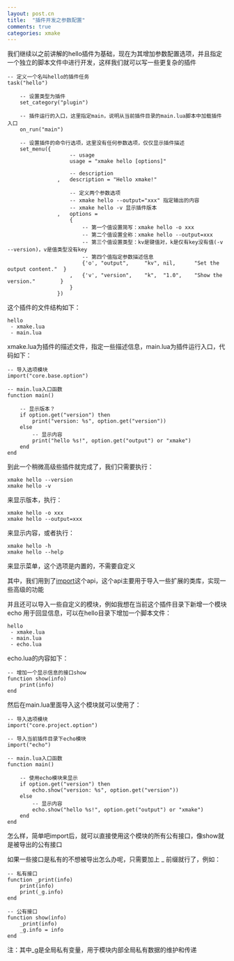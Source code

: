 ```yaml
---
layout: post.cn
title:  "插件开发之参数配置"
comments: true
categories: xmake
---
```

我们继续以之前讲解的hello插件为基础，现在为其增加参数配置选项，并且指定一个独立的脚本文件中进行开发，这样我们就可以写一些更复杂的插件

    -- 定义一个名叫hello的插件任务
    task("hello")

        -- 设置类型为插件
        set_category("plugin")

        -- 插件运行的入口，这里指定main，说明从当前插件目录的main.lua脚本中加载插件入口
        on_run("main")

        -- 设置插件的命令行选项，这里没有任何参数选项，仅仅显示插件描述
        set_menu({
                        -- usage
                        usage = "xmake hello [options]"

                        -- description
                    ,   description = "Hello xmake!"

                        -- 定义两个参数选项
                        -- xmake hello --output="xxx" 指定输出的内容
                        -- xmake hello -v 显示插件版本
                    ,   options = 
                        {
                            -- 第一个值设置简写：xmake hello -o xxx
                            -- 第二个值设置全称：xmake hello --output=xxx
                            -- 第三个值设置类型：kv是键值对，k是仅有key没有值(-v --version)，v是值类型没有key
                            -- 第四个值指定参数描述信息
                            {'o', "output",     "kv", nil,      "Set the output content."  }
                        ,   {'v', "version",    "k",  "1.0",    "Show the version."        }
                        }
                    }) 



这个插件的文件结构如下：

    hello
     - xmake.lua
     - main.lua

xmake.lua为插件的描述文件，指定一些描述信息，main.lua为插件运行入口，代码如下：


    -- 导入选项模块
    import("core.base.option")

    -- main.lua入口函数
    function main()
     
        -- 显示版本？
        if option.get("version") then
            print("version: %s", option.get("version"))
        else
            -- 显示内容
            print("hello %s!", option.get("output") or "xmake")
        end
    end

到此一个稍微高级些插件就完成了，我们只需要执行：

    xmake hello --version
    xmake hello -v

来显示版本，执行：

    xmake hello -o xxx
    xmake hello --output=xxx

来显示内容，或者执行：

    xmake hello -h
    xmake hello --help

来显示菜单，这个选项是内置的，不需要自定义

其中，我们用到了[import](/cn/2016/06/09/api-import/)这个api，这个api主要用于导入一些扩展的类库，实现一些高级的功能

并且还可以导入一些自定义的模块，例如我想在当前这个插件目录下新增一个模块 echo 用于回显信息，可以在hello目录下增加一个脚本文件：

    hello
     - xmake.lua
     - main.lua
     - echo.lua

echo.lua的内容如下：

    -- 增加一个显示信息的接口show
    function show(info)
        print(info)
    end

然后在main.lua里面导入这个模块就可以使用了：

    -- 导入选项模块
    import("core.project.option")

    -- 导入当前插件目录下echo模块
    import("echo")

    -- main.lua入口函数
    function main()
     
        -- 使用echo模块来显示
        if option.get("version") then
            echo.show("version: %s", option.get("version"))
        else
            -- 显示内容
            echo.show("hello %s!", option.get("output") or "xmake")
        end
    end

怎么样，简单吧import后，就可以直接使用这个模块的所有公有接口，像show就是被导出的公有接口

如果一些接口是私有的不想被导出怎么办呢，只需要加上 _ 前缀就行了，例如：


    -- 私有接口
    function _print(info)
        print(info)
        print(_g.info)
    end

    -- 公有接口
    function show(info)
        _print(info)
        _g.info = info
    end

注：其中_g是全局私有变量，用于模块内部全局私有数据的维护和传递
